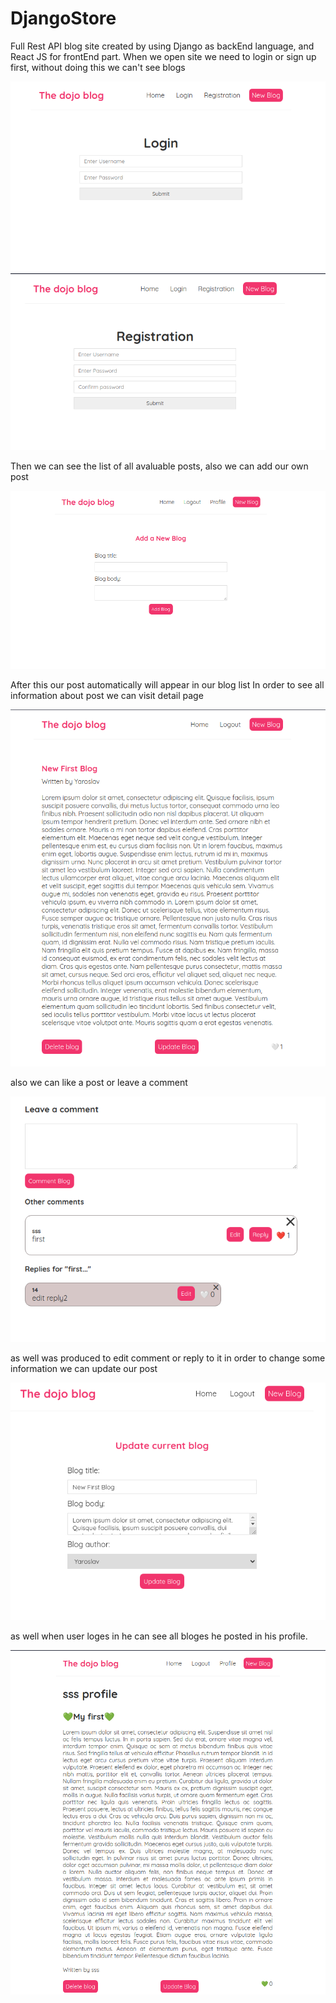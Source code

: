 # DjangoStore

Full Rest API blog site created by using Django as backEnd language, and React JS for frontEnd part.
When we open site we need to login or sign up first, without doing this we can't see blogs

![](img/login.png)
![](img/registration.png)

Then we can see the list of all avaluable posts, also we can add our own post

![](img/add_new.png)

After this our post automatically will appear in our blog list
In order to see all information about post we can visit detail page

![](img/blog_details.png)

also we can like a post or leave a comment

![](img/leave_a_comment.png)

as well was produced to edit comment or reply to it
in order to change some information we can update our post

![](img/update_blog.png)

as well when user loges in he can see all bloges he posted in his profile.

![](img/profile.png)
